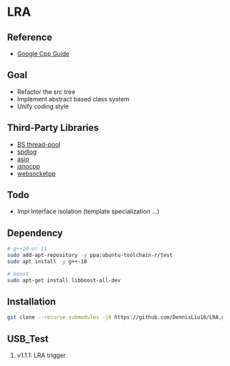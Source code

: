 # LRA

## Reference

- [Google Cpp Guide](https://google.github.io/styleguide/cppguide.html)

## Goal

- Refactor the src tree
- Implement abstract based class system
- Unify coding style

## Third-Party Libraries

- [BS thread-pool](https://github.com/bshoshany/thread-pool)
- [spdlog](https://github.com/gabime/spdlog)
- [asio](https://github.com/chriskohlhoff/asio.git)
- [jsnocpp](https://github.com/open-source-parsers/jsoncpp.git)
- [websocketpp](https://github.com/zaphoyd/websocketpp.git)

## Todo

- Impl Interface isolation (template specialization ...)

## Dependency

```sh
# g++10 or 11
sudo add-apt-repository -y ppa:ubuntu-toolchain-r/test
sudo apt install -y g++-10

# boost
sudo apt-get install libboost-all-dev
```

## Installation

```sh
git clone --recurse-submodules -j8 https://github.com/DennisLiu16/LRA.git
```

## USB_Test

1. v1.1.1: LRA trigger
